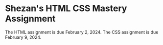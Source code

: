 # Shezan's HTML CSS Mastery Assignment

The HTML assignment is due February 2, 2024. The CSS assignment is due February 9, 2024.

